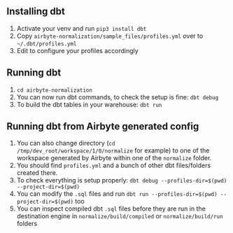 ## Installing dbt

1. Activate your venv and run `pip3 install dbt`
1. Copy `airbyte-normalization/sample_files/profiles.yml` over to `~/.dbt/profiles.yml`
1. Edit to configure your profiles accordingly

## Running dbt   

1. `cd airbyte-normalization`
1. You can now run dbt commands, to check the setup is fine: `dbt debug`
1. To build the dbt tables in your warehouse: `dbt run`

## Running dbt from Airbyte generated config

1. You can also change directory (`cd /tmp/dev_root/workspace/1/0/normalize` for example) to one of the workspace generated by Airbyte within one of the `normalize` folder.
1. You should find `profiles.yml` and a bunch of other dbt files/folders created there.
1. To check everything is setup properly: `dbt debug --profiles-dir=$(pwd) --project-dir=$(pwd)`
1. You can modify the `.sql` files and run `dbt run --profiles-dir=$(pwd) --project-dir=$(pwd)` too
1. You can inspect compiled dbt `.sql` files before they are run in the destination engine in `normalize/build/compiled` or `normalize/build/run` folders